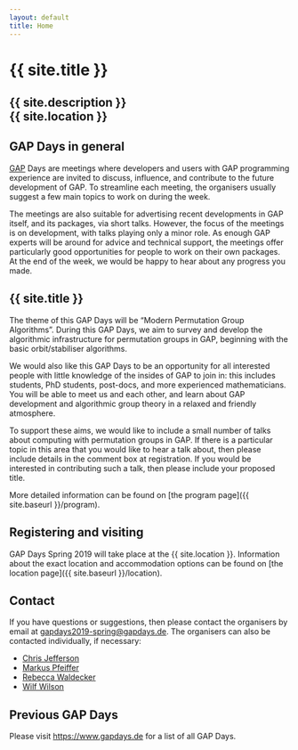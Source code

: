 ```yaml
---
layout: default
title: Home
---
```


# {{ site.title }}

## {{ site.description }}<br> {{ site.location }}

## GAP Days in general

[GAP](https://www.gap-system.org/) Days are meetings where developers and users
with GAP programming experience are invited to discuss, influence, and
contribute to the future development of GAP. To streamline each meeting, the
organisers usually suggest a few main topics to work on during the week.

The meetings are also suitable for advertising recent developments in GAP
itself, and its packages, via short talks.  However, the focus of the meetings
is on development, with talks playing only a minor role.  As enough GAP experts
will be around for advice and technical support, the meetings offer particularly
good opportunities for people to work on their own packages. At the end of the
week, we would be happy to hear about any progress you made.

## {{ site.title }}

The theme of this GAP Days will be “Modern Permutation Group Algorithms”. During
this GAP Days, we aim to survey and develop the algorithmic infrastructure for
permutation groups in GAP, beginning with the basic orbit/stabiliser algorithms.

We would also like this GAP Days to be an opportunity for all interested people
with little knowledge of the insides of GAP to join in: this includes students,
PhD students, post-docs, and more experienced mathematicians. You will be able
to meet us and each other, and learn about GAP development and algorithmic group
theory in a relaxed and friendly atmosphere.

To support these aims, we would like to include a small number of talks about
computing with permutation groups in GAP. If there is a particular topic in this
area that you would like to hear a talk about, then please include details in
the comment box at registration.  If you would be interested in contributing
such a talk, then please include your proposed title.

More detailed information can be found on [the program page]({{ site.baseurl }}/program).

## Registering and visiting

GAP Days Spring 2019 will take place at the {{ site.location }}. Information
about the exact location and accommodation options can be found on [the location
page]({{ site.baseurl }}/location).

## <a name="contact"></a> Contact

If you have questions or suggestions, then please contact the organisers by
email at [gapdays2019-spring@gapdays.de](mailto:gapdays2019-spring@gapdays.de).
The organisers can also be contacted individually, if necessary:

* [Chris Jefferson](mailto:caj21@st-andrews.ac.uk)
* [Markus Pfeiffer](mailto:markus.pfeiffer@st-andrews.ac.uk)
* [Rebecca Waldecker](mailto:rebecca.waldecker@mathematik.uni-halle.de)
* [Wilf Wilson](mailto:wilfred.wilson@mathematik.uni-halle.de)

## Previous GAP Days

Please visit <https://www.gapdays.de> for a list of all GAP Days.
